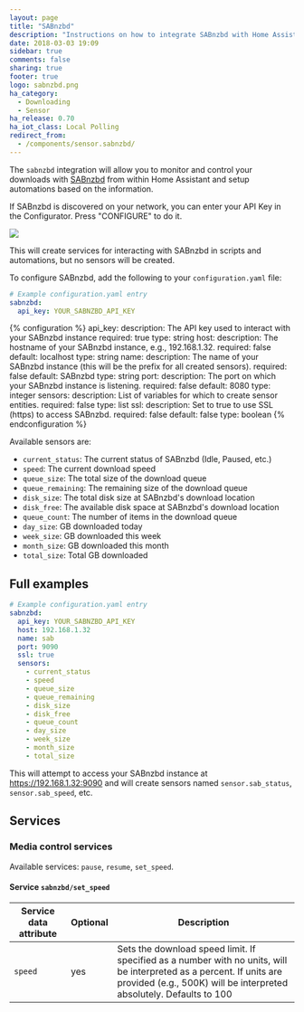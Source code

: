 ```yaml
---
layout: page
title: "SABnzbd"
description: "Instructions on how to integrate SABnzbd with Home Assistant."
date: 2018-03-03 19:09
sidebar: true
comments: false
sharing: true
footer: true
logo: sabnzbd.png
ha_category:
  - Downloading
  - Sensor
ha_release: 0.70
ha_iot_class: Local Polling
redirect_from:
  - /components/sensor.sabnzbd/
---
```


The `sabnzbd` integration will allow you to monitor and control your downloads with [SABnzbd](https://sabnzbd.org) from within Home Assistant and setup automations based on the information.

If SABnzbd is discovered on your network, you can enter your API Key in the Configurator. Press "CONFIGURE" to do it.

<p class='img'>
  <img src='{{site_root}}/images/screenshots/sabnzbd-configure.png' />
</p>

This will create services for interacting with SABnzbd in scripts and automations, but no sensors will be created.

To configure SABnzbd, add the following to your `configuration.yaml` file:

```yaml
# Example configuration.yaml entry
sabnzbd:
  api_key: YOUR_SABNZBD_API_KEY
```

{% configuration %}
api_key:
  description: The API key used to interact with your SABnzbd instance
  required: true
  type: string
host:
  description: The hostname of your SABnzbd instance, e.g., 192.168.1.32.
  required: false
  default: localhost
  type: string
name:
  description: The name of your SABnzbd instance (this will be the prefix for all created sensors).
  required: false
  default: SABnzbd
  type: string
port:
  description: The port on which your SABnzbd instance is listening.
  required: false
  default: 8080
  type: integer
sensors:
  description: List of variables for which to create sensor entities.
  required: false
  type: list
ssl:
  description: Set to true to use SSL (https) to access SABnzbd.
  required: false
  default: false
  type: boolean
{% endconfiguration %}

Available sensors are:

- `current_status`: The current status of SABnzbd (Idle, Paused, etc.)
- `speed`: The current download speed
- `queue_size`: The total size of the download queue
- `queue_remaining`: The remaining size of the download queue
- `disk_size`: The total disk size at SABnzbd's download location
- `disk_free`: The available disk space at SABnzbd's download location
- `queue_count`: The number of items in the download queue
- `day_size`: GB downloaded today
- `week_size`: GB downloaded this week
- `month_size`: GB downloaded this month
- `total_size`: Total GB downloaded

## Full examples

```yaml
# Example configuration.yaml entry
sabnzbd:
  api_key: YOUR_SABNZBD_API_KEY
  host: 192.168.1.32
  name: sab
  port: 9090
  ssl: true
  sensors:
    - current_status
    - speed
    - queue_size
    - queue_remaining
    - disk_size
    - disk_free
    - queue_count
    - day_size
    - week_size
    - month_size
    - total_size
```

This will attempt to access your SABnzbd instance at https://192.168.1.32:9090 and will create sensors named
`sensor.sab_status`, `sensor.sab_speed`, etc.

## Services

### Media control services

Available services: `pause`, `resume`, `set_speed`.

#### Service `sabnzbd/set_speed`

| Service data attribute | Optional | Description                                                                                                                                                                             |
|------------------------|----------|-----------------------------------------------------------------------------------------------------------------------------------------------------------------------------------------|
| `speed`                |      yes | Sets the download speed limit. If specified as a number with no units, will be interpreted as a percent. If units are provided (e.g., 500K) will be interpreted absolutely. Defaults to 100 |
